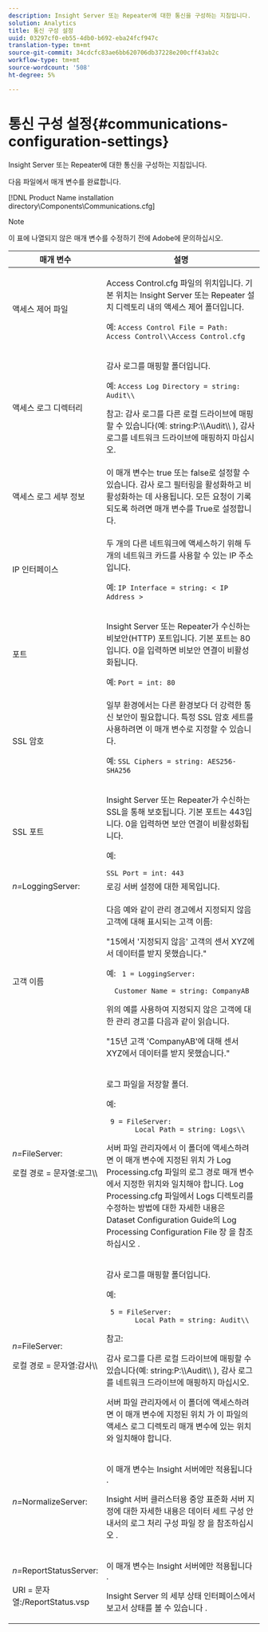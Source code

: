 ```yaml
---
description: Insight Server 또는 Repeater에 대한 통신을 구성하는 지침입니다.
solution: Analytics
title: 통신 구성 설정
uuid: 03297cf0-eb55-4db0-b692-eba24fcf947c
translation-type: tm+mt
source-git-commit: 34cdcfc83ae6bb620706db37228e200cff43ab2c
workflow-type: tm+mt
source-wordcount: '508'
ht-degree: 5%

---
```



# 통신 구성 설정{#communications-configuration-settings}

Insight Server 또는 Repeater에 대한 통신을 구성하는 지침입니다.

다음 파일에서 매개 변수를 완료합니다.

[!DNL Product Name installation directory\Components\Communications.cfg]

>[!NOTE]
>
>이 표에 나열되지 않은 매개 변수를 수정하기 전에 Adobe에 문의하십시오.

<table id="table_C87F1150E53548F484A8C0CFE91F1079"> 
 <thead> 
  <tr> 
   <th colname="col1" class="entry"> 매개 변수 </th> 
   <th colname="col2" class="entry"> 설명 </th> 
  </tr> 
 </thead>
 <tbody> 
  <tr> 
   <td colname="col1"> 액세스 제어 파일 </td> 
   <td colname="col2"> <p>Access Control.cfg <span class="filepath"> </span> 파일의 위치입니다. 기본 위치는 <span class="filepath"> Insight Server </span> 또는 <span class="keyword"> Repeater </span> 설치 디렉토리 내의 액세스 제어 <span class="wintitle"> </span> 폴더입니다. </p> <p>예: <code>Access Control File = Path: Access Control\\Access Control.cfg</code> </p> </td> 
  </tr> 
  <tr> 
   <td colname="col1"> 액세스 로그 디렉터리 </td> 
   <td colname="col2"> <p>감사 로그를 매핑할 폴더입니다. </p> <p>예: <code>Access Log Directory = string: Audit\\</code> </p> <p> <p>참고: 감사 로그를 다른 로컬 드라이브에 매핑할 수 있습니다(예: <span class="filepath"> string:P:\\Audit\\ </span>), 감사 로그를 네트워크 드라이브에 매핑하지 마십시오. </p> </p> </td> 
  </tr> 
  <tr> 
   <td colname="col1"> 액세스 로그 세부 정보 </td> 
   <td colname="col2"> 이 매개 변수는 true 또는 false로 설정할 수 있습니다. 감사 로그 필터링을 활성화하고 비활성화하는 데 사용됩니다. 모든 요청이 기록되도록 하려면 매개 변수를 True로 설정합니다. </td> 
  </tr> 
  <tr> 
   <td colname="col1"> IP 인터페이스 </td> 
   <td colname="col2"> <p>두 개의 다른 네트워크에 액세스하기 위해 두 개의 네트워크 카드를 사용할 수 있는 IP 주소입니다. </p> <p>예: <code>IP Interface = string: &lt; IP Address &gt;</code> </p> </td> 
  </tr> 
  <tr> 
   <td colname="col1"> 포트 </td> 
   <td colname="col2"> <p>Insight Server <span class="keyword"> 또는 </span> Repeater가 수신하는 비보안(HTTP) <span class="wintitle"> </span> 포트입니다. 기본 포트는 80입니다. 0을 입력하면 비보안 연결이 비활성화됩니다. </p> <p>예: <code>Port = int: 80</code> </p> </td> 
  </tr> 
  <tr> 
   <td colname="col1"> SSL 암호 </td> 
   <td colname="col2"> 일부 환경에서는 다른 환경보다 더 강력한 통신 보안이 필요합니다. 특정 SSL 암호 세트를 사용하려면 이 매개 변수로 지정할 수 있습니다. <p>예: <code>SSL Ciphers = string: AES256-SHA256</code> </p> </td> 
  </tr> 
  <tr> 
   <td colname="col1"> SSL 포트 </td> 
   <td colname="col2"> <p>Insight Server <span class="keyword"> 또는 </span> Repeater가 수신하는 SSL을 통해 <span class="wintitle"> </span> 보호됩니다. 기본 포트는 443입니다. 0을 입력하면 보안 연결이 비활성화됩니다. </p> <p>예: <span class="filepath"></span> </p> <code>SSL Port = int: 443</code> </td> 
  </tr> 
  <tr> 
   <td colname="col1"> <i>n=</i>LoggingServer: </td> 
   <td colname="col2"> 로깅 서버 설정에 대한 제목입니다. </td> 
  </tr> 
  <tr> 
   <td colname="col1"> 고객 이름 </td> 
   <td colname="col2"> <p>다음 예와 같이 관리 경고에서 지정되지 않음 고객에 대해 표시되는 고객 이름: </p> <p>"15에서 '지정되지 않음' 고객의 센서 XYZ에서 데이터를 받지 못했습니다." </p> <p>예: <code> 1&nbsp;=&nbsp;LoggingServer:&nbsp; 
      &nbsp;&nbsp;Customer&nbsp;Name&nbsp;=&nbsp;string:&nbsp;CompanyAB </code> </p> <p>위의 예를 사용하여 지정되지 않은 고객에 대한 관리 경고를 다음과 같이 읽습니다. </p> <p>"15년 고객 'CompanyAB'에 대해 센서 XYZ에서 데이터를 받지 못했습니다." </p> </td> 
  </tr> 
  <tr> 
   <td colname="col1"> <p> <i>n=</i>FileServer: </p> <p> 로컬 경로 = 문자열:로그\\ </p> </td> 
   <td colname="col2"> <p>로그 파일을 저장할 폴더. </p> <p>예: </p> <code> 9&nbsp;=&nbsp;FileServer:&nbsp; 
     &nbsp;&nbsp;Local&nbsp;Path&nbsp;=&nbsp;string:&nbsp;Logs\\ </code> <p>서버 파일 관리자에서 이 폴더에 액세스하려면 이 매개 변수에 지정된 위치 <span class="wintitle"> 가 </span>Log Processing.cfg <span class="filepath"> </span> 파일의 로그 경로 매개 변수에서 지정한 위치와 일치해야 합니다. Log Processing.cfg 파일에서 Logs 디렉토리를 수정하는 방법에 대한 자세한 내용은 Dataset Configuration Guide의 Log Processing Configuration File 장 <span class="filepath"> 을 참조하십시오 </span> <i></i>. </p> </td> 
  </tr> 
  <tr> 
   <td colname="col1"> <p> <i>n=</i>FileServer: </p> <p> 로컬 경로 = 문자열:감사\\ </p> </td> 
   <td colname="col2"> <p>감사 로그를 매핑할 폴더입니다. </p> <p>예: </p> <code> 5&nbsp;=&nbsp;FileServer:&nbsp; 
     &nbsp;&nbsp;Local&nbsp;Path&nbsp;=&nbsp;string:&nbsp;Audit\\ </code> <p>참고:  <p>감사 로그를 다른 로컬 드라이브에 매핑할 수 있습니다(예: <span class="filepath"> string:P:\\Audit\\ </span>), 감사 로그를 네트워크 드라이브에 매핑하지 마십시오. </p> <p>서버 파일 관리자에서 이 폴더에 액세스하려면 이 매개 변수에 지정된 위치 <span class="wintitle"> </span>가 이 파일의 액세스 로그 디렉토리 매개 변수에 있는 위치와 일치해야 합니다. </p> </p> </td> 
  </tr> 
  <tr> 
   <td colname="col1"> <i>n=</i>NormalizeServer: </td> 
   <td colname="col2"> <p>이 매개 변수는 <span class="keyword"> Insight 서버에만 적용됩니다 </span>. </p> <p>Insight 서버 클러스터용 중앙 표준화 서버 지정에 대한 자세한 내용은 데이터 세트 구성 안내서의 로그 처리 구성 파일 장 <span class="keyword"> 을 참조하십시오 </span> <i></i>. </p> </td> 
  </tr> 
  <tr> 
   <td colname="col1"> <p> <i>n=</i>ReportStatusServer: </p> <p> URI = 문자열:/ReportStatus.vsp </p> </td> 
   <td colname="col2"> <p>이 매개 변수는 <span class="keyword"> Insight 서버에만 적용됩니다 </span>. </p> <p>Insight Server <span class="keyword"> 의 세부 상태 인터페이스에서 보고서 </span> 상태를 볼 수 <span class="keyword"> 있습니다 </span>. </p> </td> 
  </tr> 
 </tbody> 
</table>
